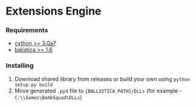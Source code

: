 # Extensions Engine

### Requirements
* [cython >= 3.0a7](https://github.com/cython/cython/releases)
* [balistica >= 1.6](https://github.com/efroemling/ballistica/releases) 

### Installing
1. Download shared library from releases or build your own using `python setup.py build`
1. Move generated `.pyd` file to `{BALLISTICA_PATH}/DLLs` (for example - `C:\\Games\BombSquad\DLLs`)
